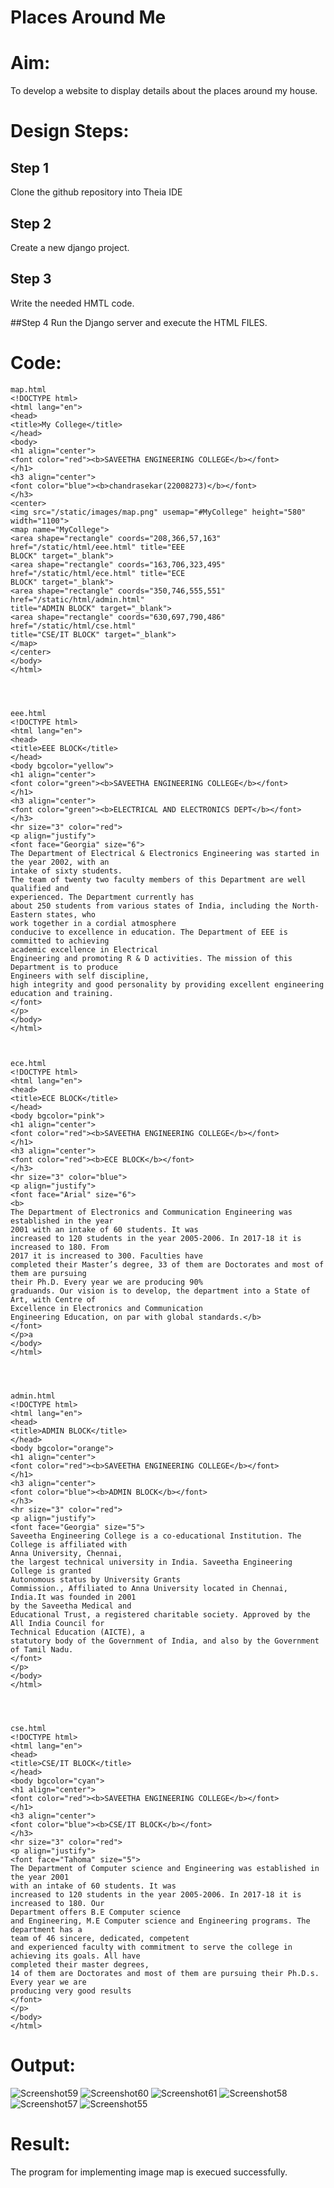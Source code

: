 # Places Around Me
# Aim:
To develop a website to display details about the places around my house.

# Design Steps:
## Step 1
Clone the github repository into Theia IDE

## Step 2
Create a new django project.
 
## Step 3
Write the needed HMTL code.

##Step 4
Run the Django server and execute the HTML FILES.

# Code:
```
map.html
<!DOCTYPE html>
<html lang="en">
<head>
<title>My College</title>
</head>
<body>
<h1 align="center">
<font color="red"><b>SAVEETHA ENGINEERING COLLEGE</b></font>
</h1>
<h3 align="center">
<font color="blue"><b>chandrasekar(22008273)</b></font>
</h3>
<center>
<img src="/static/images/map.png" usemap="#MyCollege" height="580" width="1100">
<map name="MyCollege">
<area shape="rectangle" coords="208,366,57,163" href="/static/html/eee.html" title="EEE
BLOCK" target="_blank">
<area shape="rectangle" coords="163,706,323,495" href="/static/html/ece.html" title="ECE
BLOCK" target="_blank">
<area shape="rectangle" coords="350,746,555,551" href="/static/html/admin.html"
title="ADMIN BLOCK" target="_blank">
<area shape="rectangle" coords="630,697,790,486" href="/static/html/cse.html"
title="CSE/IT BLOCK" target="_blank">
</map>
</center>
</body>
</html>




eee.html
<!DOCTYPE html>
<html lang="en">
<head>
<title>EEE BLOCK</title>
</head>
<body bgcolor="yellow">
<h1 align="center">
<font color="green"><b>SAVEETHA ENGINEERING COLLEGE</b></font>
</h1>
<h3 align="center">
<font color="green"><b>ELECTRICAL AND ELECTRONICS DEPT</b></font>
</h3>
<hr size="3" color="red">
<p align="justify">
<font face="Georgia" size="6">
The Department of Electrical & Electronics Engineering was started in the year 2002, with an
intake of sixty students.
The team of twenty two faculty members of this Department are well qualified and
experienced. The Department currently has
about 250 students from various states of India, including the North-Eastern states, who
work together in a cordial atmosphere
conducive to excellence in education. The Department of EEE is committed to achieving
academic excellence in Electrical
Engineering and promoting R & D activities. The mission of this Department is to produce
Engineers with self discipline,
high integrity and good personality by providing excellent engineering education and training.
</font>
</p>
</body>
</html>



ece.html
<!DOCTYPE html>
<html lang="en">
<head>
<title>ECE BLOCK</title>
</head>
<body bgcolor="pink">
<h1 align="center">
<font color="red"><b>SAVEETHA ENGINEERING COLLEGE</b></font>
</h1>
<h3 align="center">
<font color="red"><b>ECE BLOCK</b></font>
</h3>
<hr size="3" color="blue">
<p align="justify">
<font face="Arial" size="6">
<b>
The Department of Electronics and Communication Engineering was established in the year
2001 with an intake of 60 students. It was
increased to 120 students in the year 2005-2006. In 2017-18 it is increased to 180. From
2017 it is increased to 300. Faculties have
completed their Master’s degree, 33 of them are Doctorates and most of them are pursuing
their Ph.D. Every year we are producing 90%
graduands. Our vision is to develop, the department into a State of Art, with Centre of
Excellence in Electronics and Communication
Engineering Education, on par with global standards.</b>
</font>
</p>a
</body>
</html>




admin.html
<!DOCTYPE html>
<html lang="en">
<head>
<title>ADMIN BLOCK</title>
</head>
<body bgcolor="orange">
<h1 align="center">
<font color="red"><b>SAVEETHA ENGINEERING COLLEGE</b></font>
</h1>
<h3 align="center">
<font color="blue"><b>ADMIN BLOCK</b></font>
</h3>
<hr size="3" color="red">
<p align="justify">
<font face="Georgia" size="5">
Saveetha Engineering College is a co-educational Institution. The College is affiliated with
Anna University, Chennai,
the largest technical university in India. Saveetha Engineering College is granted
Autonomous status by University Grants
Commission., Affiliated to Anna University located in Chennai, India.It was founded in 2001
by the Saveetha Medical and
Educational Trust, a registered charitable society. Approved by the All India Council for
Technical Education (AICTE), a
statutory body of the Government of India, and also by the Government of Tamil Nadu.
</font>
</p>
</body>
</html>




cse.html
<!DOCTYPE html>
<html lang="en">
<head>
<title>CSE/IT BLOCK</title>
</head>
<body bgcolor="cyan">
<h1 align="center">
<font color="red"><b>SAVEETHA ENGINEERING COLLEGE</b></font>
</h1>
<h3 align="center">
<font color="blue"><b>CSE/IT BLOCK</b></font>
</h3>
<hr size="3" color="red">
<p align="justify">
<font face="Tahoma" size="5">
The Department of Computer science and Engineering was established in the year 2001
with an intake of 60 students. It was
increased to 120 students in the year 2005-2006. In 2017-18 it is increased to 180. Our
Department offers B.E Computer science
and Engineering, M.E Computer science and Engineering programs. The department has a
team of 46 sincere, dedicated, competent
and experienced faculty with commitment to serve the college in achieving its goals. All have
completed their master degrees,
14 of them are Doctorates and most of them are pursuing their Ph.D.s. Every year we are
producing very good results
</font>
</p>
</body>
</html>
```

# Output:
![Screenshot59](https://user-images.githubusercontent.com/119643845/215338022-0c5f69d2-5dfc-4721-8915-fb7314f5c2c4.jpeg)
![Screenshot60](https://user-images.githubusercontent.com/119643845/215338042-dcde97c4-727a-474d-8a54-c1b077000f29.jpeg)
![Screenshot61](https://user-images.githubusercontent.com/119643845/215338048-cea987ce-a053-4e53-a84a-ad057e97995b.jpeg)
![Screenshot58](https://user-images.githubusercontent.com/119643845/215338119-246b5238-e966-4fd9-a5a2-c5955808c93c.jpeg)
![Screenshot57](https://user-images.githubusercontent.com/119643845/215338130-f8e9f43e-6c79-425e-a36b-655bba0a96df.jpeg)
![Screenshot55](https://user-images.githubusercontent.com/119643845/215338205-cccefdd6-d065-4cee-93a4-a5c4e0ed0085.jpeg)



# Result:
The program for implementing image map is execued successfully.

